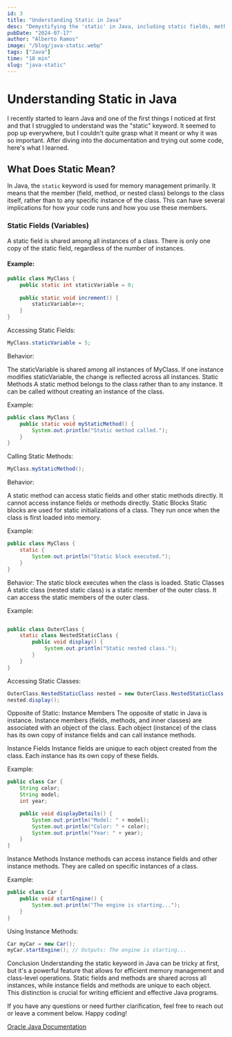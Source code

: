 ```yaml
---
id: 3
title: "Understanding Static in Java"
desc: "Demystifying the 'static' in Java, including static fields, methods, and blocks."
pubDate: "2024-07-17"
author: "Alberto Ramos"
image: "/blog/java-static.webp"
tags: ["Java"]
time: "10 min"
slug: "java-static"
---
```


# Understanding Static in Java

I recently started to learn Java and one of the first things I noticed at first and that I struggled to understand was the "static" keyword. It seemed to pop up everywhere, but I couldn't quite grasp what it meant or why it was so important. After diving into the documentation and trying out some code, here's what I learned.

## What Does Static Mean?

In Java, the `static` keyword is used for memory management primarily. It means that the member (field, method, or nested class) belongs to the class itself, rather than to any specific instance of the class. This can have several implications for how your code runs and how you use these members.

### Static Fields (Variables)

A static field is shared among all instances of a class. There is only one copy of the static field, regardless of the number of instances.

#### Example:
```java
public class MyClass {
    public static int staticVariable = 0;
    
    public static void increment() {
        staticVariable++;
    }
}
```
Accessing Static Fields:

```java
MyClass.staticVariable = 5;
```

Behavior:

The staticVariable is shared among all instances of MyClass.
If one instance modifies staticVariable, the change is reflected across all instances.
Static Methods
A static method belongs to the class rather than to any instance. It can be called without creating an instance of the class.

Example:
```java
public class MyClass {
    public static void myStaticMethod() {
        System.out.println("Static method called.");
    }
}
```
Calling Static Methods:

```java
MyClass.myStaticMethod();
```
Behavior:

A static method can access static fields and other static methods directly.
It cannot access instance fields or methods directly.
Static Blocks
Static blocks are used for static initializations of a class. They run once when the class is first loaded into memory.

Example:
```java
public class MyClass {
    static {
        System.out.println("Static block executed.");
    }
}
```
Behavior:
The static block executes when the class is loaded.
Static Classes
A static class (nested static class) is a static member of the outer class. It can access the static members of the outer class.

Example:
```java

public class OuterClass {
    static class NestedStaticClass {
        public void display() {
            System.out.println("Static nested class.");
        }
    }
}
```
Accessing Static Classes:
```java
OuterClass.NestedStaticClass nested = new OuterClass.NestedStaticClass();
nested.display();
```
Opposite of Static: Instance Members
The opposite of static in Java is instance. Instance members (fields, methods, and inner classes) are associated with an object of the class. Each object (instance) of the class has its own copy of instance fields and can call instance methods.

Instance Fields
Instance fields are unique to each object created from the class. Each instance has its own copy of these fields.

Example:
```java
public class Car {
    String color;
    String model;
    int year;

    public void displayDetails() {
        System.out.println("Model: " + model);
        System.out.println("Color: " + color);
        System.out.println("Year: " + year);
    }
}
```
Instance Methods
Instance methods can access instance fields and other instance methods. They are called on specific instances of a class.

Example:
```java 
public class Car {
    public void startEngine() {
        System.out.println("The engine is starting...");
    }
}
```
Using Instance Methods:
```java
Car myCar = new Car();
myCar.startEngine(); // Outputs: The engine is starting...
```

Conclusion
Understanding the static keyword in Java can be tricky at first, but it's a powerful feature that allows for efficient memory management and class-level operations. Static fields and methods are shared across all instances, while instance fields and methods are unique to each object. This distinction is crucial for writing efficient and effective Java programs.

If you have any questions or need further clarification, feel free to reach out or leave a comment below. Happy coding!

<a class="styled-link" href="https://docs.oracle.com/javase/tutorial/java/javaOO/classvars.html" target="_blank">Oracle Java Documentation</a>
